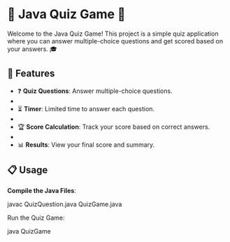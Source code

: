# 📝 Java Quiz Game 📝

Welcome to the Java Quiz Game! This project is a simple quiz application where you can answer multiple-choice questions and get scored based on your answers. 🎓

## 🚀 Features

- ❓ **Quiz Questions**: Answer multiple-choice questions.
- 
- ⏳ **Timer**: Limited time to answer each question.
- 
- 🏆 **Score Calculation**: Track your score based on correct answers.
- 
- 📊 **Results**: View your final score and summary.

## 📋 Usage

 **Compile the Java Files**:

javac QuizQuestion.java QuizGame.java

Run the Quiz Game:

java QuizGame
